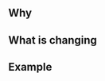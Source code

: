 <!-- Thank you for your contribution! -->

## Why

<!-- For example: "Closes #1234" -->

<!-- Please give a short summary of the change and the problem this solves. -->

## What is changing

## Example